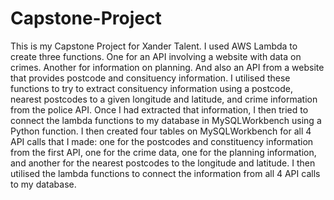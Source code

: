 # Capstone-Project
This is my Capstone Project for Xander Talent. I used AWS Lambda to create three functions. One for an API involving a website with data on crimes. Another for information on planning. And also an API from a website that provides postcode and consituency information. I utilised these functions to try to extract consituency information using a postcode, nearest postcodes to a given longitude and latitude, and crime information from the police API. Once I had extracted that information, I then tried to connect the lambda functions to my database in MySQLWorkbench using a Python function. I then created four tables on MySQLWorkbench for all 4 API calls that I made: one for the postcodes and constituency information from the first API, one for the crime data, one for the planning information, and another for the nearest postcodes to the longitude and latitude. I then utilised the lambda functions to connect the information from all 4 API calls to my database.
